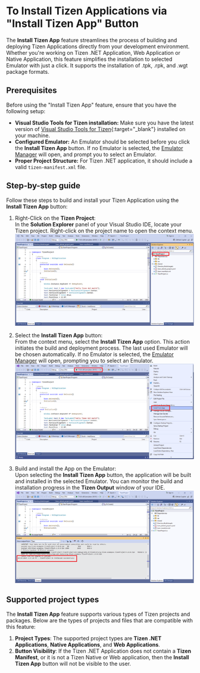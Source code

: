 # To Install Tizen Applications via "Install Tizen App" Button
The **Install Tizen App** feature streamlines the process of building and deploying Tizen Applications directly from your development environment. Whether you're working on Tizen .NET Application, Web Application or Native Application, this feature simplifies the installation to selected Emulator with just a click. It supports the installation of .tpk, .rpk, and .wgt package formats.
## Prerequisites
Before using the "Install Tizen App" feature, ensure that you have the following setup:
* **Visual Studio Tools for Tizen installation:** Make sure you have the latest version of [Visual Studio Tools for Tizen](https://marketplace.visualstudio.com/items?itemName=tizen.VSToolsTizen2022){:target="_blank"} installed on your machine.
* **Configured Emulator:** An Emulator should be selected before you click the **Install Tizen App** button. If no Emulator is selected, the [Emulator Manager](./emulator-manager.md) will open, and prompt you to select an Emulator.
* **Proper Project Structure:**
    For Tizen .NET application, it should include a valid `tizen-manifest.xml` file.
## Step-by-step guide
Follow these steps to build and install your Tizen Application using the **Install Tizen App** button:

1. Right-Click on the **Tizen Project**:
<br>In the **Solution Explorer** panel of your Visual Studio IDE, locate your Tizen project. Right-click on the project name to open the context menu.
![Tizen Project Right Click](./media/install-tizen-project-right-click.png)

2. Select the **Install Tizen App** button:
<br>From the context menu, select the **Install Tizen App** option. This action initiates the build and deployment process. The last used Emulator will be chosen automatically. If no Emulator is selected, the [Emulator Manager](./emulator-manager.md) will open, prompting you to select an Emulator.
![Install tizen button](./media/install-tizen-button.png)

3. Build and install the App on the Emulator:
<br>Upon selecting the **Install Tizen App** button, the application will be built and installed in the selected Emulator. You can monitor the build and installation progress in the **Tizen Output** window of your IDE.
![Install tizen log](./media/install-tizen-log.png)

## Supported project types
The **Install Tizen App** feature supports various types of Tizen projects and packages. Below are the types of projects and files that are compatible with this feature:
1.	**Project Types**: The supported project types are **Tizen .NET Applications**, **Native Applications**, and **Web Applications**. 
2.	**Button Visibility**: If the Tizen .NET Application does not contain a **Tizen Manifest**, or it is not a Tizen Native or Web application, then the **Install Tizen App** button will not be visible to the user.